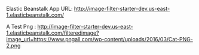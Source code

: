 
Elastic Beanstalk App URL: http://image-filter-starter-dev.us-east-1.elasticbeanstalk.com/

A Test Png : http://image-filter-starter-dev.us-east-1.elasticbeanstalk.com/filteredimage?image_url=https://www.pngall.com/wp-content/uploads/2016/03/Cat-PNG-2.png
